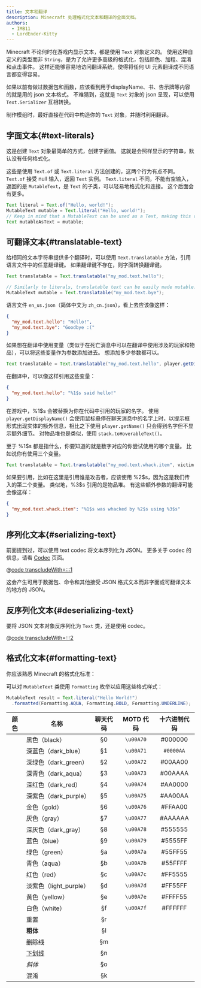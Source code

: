 ```yaml
---
title: 文本和翻译
description: Minecraft 处理格式化文本和翻译的全面文档。
authors:
  - IMB11
  - LordEnder-Kitty
---
```


<!-- markdownlint-configure-file { MD033: { allowed_elements: [br, ColorSwatch, u] } } -->

Minecraft 不论何时在游戏内显示文本，都是使用 `Text` 对象定义的。
使用这种自定义的类型而非 `String`，是为了允许更多高级的格式化，包括颜色、加粗、混淆和点击事件。 这样还能够容易地访问翻译系统，使得将任何 UI 元素翻译成不同语言都变得容易。

如果以前有做过数据包和函数，应该看到用于displayName、书、告示牌等内容的就是用的 json 文本格式。 不难猜到，这就是 `Text` 对象的 json 呈现，可以使用 `Text.Serializer` 互相转换。

制作模组时，最好直接在代码中构造你的 `Text` 对象，并随时利用翻译。

## 字面文本{#text-literals}

这是创建 `Text` 对象最简单的方式，创建字面值。 这就是会照样显示的字符串，默认没有任何格式化。

这些是使用 `Text.of` 或 `Text.literal` 方法创建的，这两个行为有点不同。 `Text.of` 接受 null 输入，返回 `Text` 实例。 `Text.literal` 不同，不能有空输入，返回的是 `MutableText`，是 `Text` 的子类，可以轻易地格式化和连接。 这个后面会有更多。

```java
Text literal = Text.of("Hello, world!");
MutableText mutable = Text.literal("Hello, world!");
// Keep in mind that a MutableText can be used as a Text, making this valid:
Text mutableAsText = mutable;
```

## 可翻译文本{#translatable-text}

给相同的文本字符串提供多个翻译时，可以使用 `Text.translatable` 方法，引用语言文件中的任意翻译键。 如果翻译键不存在，则字面转换翻译键。

```java
Text translatable = Text.translatable("my_mod.text.hello");

// Similarly to literals, translatable text can be easily made mutable.
MutableText mutable = Text.translatable("my_mod.text.bye");
```

语言文件 `en_us.json`（简体中文为 `zh_cn.json`），看上去应该像这样：

```json
{
  "my_mod.text.hello": "Hello!",
  "my_mod.text.bye": "Goodbye :("
}
```

如果想在翻译中使用变量（类似于在死亡消息中可以在翻译中使用涉及的玩家和物品），可以将这些变量作为参数添加进去。 想添加多少参数都可以。

```java
Text translatable = Text.translatable("my_mod.text.hello", player.getDisplayName());
```

在翻译中，可以像这样引用这些变量：

```json
{
  "my_mod.text.hello": "%1$s said hello!"
}
```

在游戏中，%1\$s 会被替换为你在代码中引用的玩家的名字。 使用 `player.getDisplayName()` 会使用鼠标悬停在聊天消息中的名字上时，以提示框形式出现实体的额外信息，相比之下使用 `player.getName()` 只会得到名字但不显示额外细节。 对物品堆也是类似，使用 `stack.toHoverableText()`。

至于 %1\$s 都是指什么，你要知道的就是数字对应的你尝试使用的哪个变量。 比如说你有使用三个变量。

```java
Text translatable = Text.translatable("my_mod.text.whack.item", victim.getDisplayName(), attacker.getDisplayName(), itemStack.toHoverableText());
```

如果要引用，比如在这里是引用谁是攻击者，应该使用 %2\$s，因为这是我们传入的第二个变量。 类似地，%3\$s 引用的是物品堆。 有这些额外参数的翻译可能会像这样：

```json
{
  "my_mod.text.whack.item": "%1$s was whacked by %2$s using %3$s"
}
```

## 序列化文本{#serializing-text}

<!-- NOTE: These have been put into the reference mod as they're likely to be updated to codecs in the next few updates. -->

前面提到过，可以使用 text codec 将文本序列化为 JSON。 更多关于 codec 的信息，请看 [Codec](./codecs) 页面。

@[code transcludeWith=:::1](@/reference/1.21.4/src/client/java/com/example/docs/rendering/TextTests.java)

这会产生可用于数据包、命令和其他接受 JSON 格式文本而非字面或可翻译文本的地方的 JSON。

## 反序列化文本{#deserializing-text}

要将 JSON 文本对象反序列化为 `Text` 类，还是使用 codec。

@[code transcludeWith=:::2](@/reference/1.21.4/src/client/java/com/example/docs/rendering/TextTests.java)

## 格式化文本{#formatting-text}

你应该熟悉 Minecraft 的格式化标准：

可以对 `MutableText` 类使用 `Formatting` 枚举以应用这些格式样式：

```java
MutableText result = Text.literal("Hello World!")
  .formatted(Formatting.AQUA, Formatting.BOLD, Formatting.UNDERLINE);
```

|                颜色               | 名称                                     | 聊天代码 |   MOTD 代码  |   十六进制代码  |
| :-----------------------------: | -------------------------------------- | :--: | :--------: | :-------: |
| <ColorSwatch color="#000000" /> | 黑色（black）                              |  §0  | `\u00A70` |  #000000  |
| <ColorSwatch color="#0000AA" /> | 深蓝色（dark_blue）    |  §1  | `\u00A71` | `#0000AA` |
| <ColorSwatch color="#00AA00" /> | 深绿色（dark_green）   |  §2  | `\u00A72` |  #00AA00  |
| <ColorSwatch color="#00AAAA" /> | 深青色（dark_aqua）    |  §3  | `\u00A73` |  #00AAAA  |
| <ColorSwatch color="#AA0000" /> | 深红色（dark_red）     |  §4  | `\u00A74` |  #AA0000  |
| <ColorSwatch color="#AA00AA" /> | 深紫色（dark_purple）  |  §5  | `\u00A75` |  #AA00AA  |
| <ColorSwatch color="#FFAA00" /> | 金色（gold）                               |  §6  | `\u00A76` |  #FFAA00  |
| <ColorSwatch color="#AAAAAA" /> | 灰色（gray）                               |  §7  | `\u00A77` |  #AAAAAA  |
| <ColorSwatch color="#555555" /> | 深灰色（dark_gray）    |  §8  | `\u00A78` |  #555555  |
| <ColorSwatch color="#5555FF" /> | 蓝色（blue）                               |  §9  | `\u00A79` |  #5555FF  |
| <ColorSwatch color="#55FF55" /> | 绿色（green）                              |  §a  | `\u00A7a` |  #55FF55  |
| <ColorSwatch color="#55FFFF" /> | 青色（aqua）                               |  §b  | `\u00A7b` |  #55FFFF  |
| <ColorSwatch color="#FF5555" /> | 红色（red）                                |  §c  | `\u00A7c` |  #FF5555  |
| <ColorSwatch color="#FF55FF" /> | 淡紫色（light_purple） |  §d  | `\u00A7d` |  #FF55FF  |
| <ColorSwatch color="#FFFF55" /> | 黄色（yellow）                             |  §e  | `\u00A7e` |  #FFFF55  |
| <ColorSwatch color="#FFFFFF" /> | 白色（white）                              |  §f  | `\u00A7f` |  #FFFFFF  |
|                                 | 重置                                     |  §r  |            |           |
|                                 | **粗体**                                 |  §l  |            |           |
|                                 | ~~删除线~~                                |  §m  |            |           |
|                                 | <u>下划线</u>                             |  §n  |            |           |
|                                 | _斜体_                                   |  §o  |            |           |
|                                 | 混淆                                     |  §k  |            |           |
